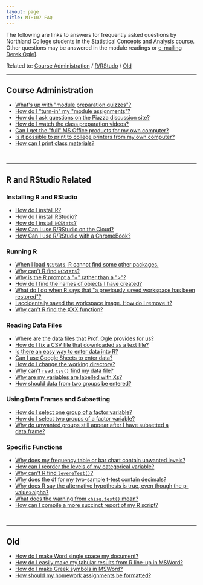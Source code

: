 ```yaml
---
layout: page
title: MTH107 FAQ
---
```


<div class="alert alert-success">
The following are links to answers for frequently asked questions by Northland College students in the Statistical Concepts and Analysis course. Other questions may be answered in the module readings or <a href="mailto:dogle@northland.edu">e-mailing Derek Ogle]</a>.
</div>

Related to: [Course Administration](#course-administration) / [R/RStudo](#r-and-rstudio-related) / [Old](#old)

----

## Course Administration
* [What's up with "module preparation quizzes"?](FAQs/mod-prep-quiz)
* [How do I "turn-in" my "module assignments"?]()
* [How do I ask questions on the Piazza discussion site?]()
* [How do I watch the class preparation videos?](FAQs/videos)
* [Can I get the "full" MS Office products for my own computer?](FAQs/getMSOffice)
* [Is it possible to print to college printers from my own computer?](FAQs/printOwnComputer)
* [How can I print class materials?](FAQs/PrintResources)

&nbsp;

----

## R and RStudio Related
### Installing R and RStudio
* [How do I install R?](FAQs/installR.html)
* [How do I install RStudio?](FAQs/installRStudio.html)
* [How do I install `NCStats`?](FAQs/install-NCStats.html)
* [How Can I use R/RStudio on the Cloud?](FAQs/RStudioCloud.html)
* [How Can I use R/RStudio with a ChromeBook?](FAQs/ChromeBook.html)

### Running R
* [When I load `NCStats`, R cannot find some other packages.](FAQs/install-other-packages.html)
* [Why can't R find `NCStats`?](FAQs/cant-find-NCStats.html)
* [Why is the R prompt a "+" rather than a ">"?](FAQs/plus-prompt.html)
* [How do I find the names of objects I have created?](FAQs/object-names.html)
* [What do I do when R says that "a previously saved workspace has been restored"?](FAQs/saved-workspace.html)
* [I accidentally saved the workspace image. How do I remove it?](FAQs/removing-saved-workspace.html)
* [Why can't R find the XXX function?](FAQs/cant-find-function.html)

### Reading Data Files
* [Where are the data files that Prof. Ogle provides for us?](FAQs/where-data)
* [How do I fix a CSV file that downloaded as a text file?](FAQs/fix-CSV-download)
* [Is there an easy way to enter data into R?](FAQs/enter-data.html)
* [Can I use Google Sheets to enter data?](FAQs/enter-data-google-sheets.html)
* [How do I change the working directory?](FAQs/changing-working-directory.html)
* [Why can't `read.csv()` find my data file?](FAQs/cant-find-file.html)
* [Why are my variables are labelled with Xs?](FAQs/variable-called-V1.html)
* [How should data from two groups be entered?](FAQs/stacked-data.html)

### Using Data Frames and Subsetting
* [How do I select one group of a factor variable?](FAQs/subset-1group.html)
* [How do I select two groups of a factor variable?](FAQs/subset-2groups.html)
* [Why do unwanted groups still appear after I have subsetted a data.frame?](FAQs/unwanted-groups.html)

### Specific Functions
* [Why does my frequency table or bar chart contain unwanted levels?](FAQs/freqtable-levels-problem.html)
* [How can I reorder the levels of my categorical variable?](FAQs/reorder-levels.html)
* [Why can't R find `leveneTest()`?](FAQs/cant-find-Levenes.html)
* [Why does the df for my two-sample t-test contain decimals?](FAQs/t2test-df-decimals.html)
* [Why does R say the alternative hypothesis is true, even though the p-value>alpha?](FAQs/alt-hyp-misinterp.html)
* [What does the warning from `chisq.test()` mean?](FAQs/chisq-warning.html)
* [How can I compile a more succinct report of my R script?](FAQs/compileScript)

&nbsp;

----

## Old
* [How do I make Word single space my document?](FAQs/Word_SingleSpace)
* [How do I easily make my tabular results from R line-up in MSWord?](FAQs/Word_RLineup)
* [How do I make Greek symbols in MSWord?](FAQs/Word_GreekLetters)
* [How should my homework assignments be formatted?](hwformat)

